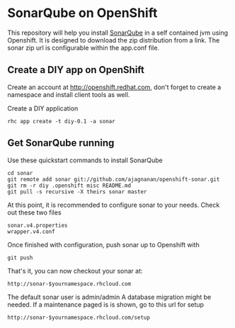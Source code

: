 SonarQube on OpenShift
============================

This repository will help you install [SonarQube](http://www.sonarqube.org) in a self contained jvm using Openshift. It is designed to download the
zip distribution from a link. The sonar zip url is configurable within the app.conf file.

Create a DIY app on OpenShift
----------------------------

Create an account at http://openshift.redhat.com, don't forget to create a namespace and install client tools as well.

Create a DIY application

    rhc app create -t diy-0.1 -a sonar

Get SonarQube running
----------------------------
Use these quickstart commands to install SonarQube

    cd sonar
    git remote add sonar git://github.com/ajagnanan/openshift-sonar.git
    git rm -r diy .openshift misc README.md
    git pull -s recursive -X theirs sonar master

At this point, it is recommended to configure sonar to your needs. Check out these two files

    sonar.v4.properties
    wrapper.v4.conf

Once finished with configuration, push sonar up to Openshift with

    git push

That's it, you can now checkout your sonar at:

    http://sonar-$yournamespace.rhcloud.com

The default sonar user is admin/admin
A database migration might be needed. If a maintenance paged is is shown, go to this url for setup

    http://sonar-$yournamespace.rhcloud.com/setup